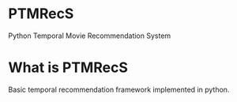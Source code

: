 # PTMRecS

Python Temporal Movie Recommendation System

# What is PTMRecS

Basic temporal recommendation framework implemented in python.